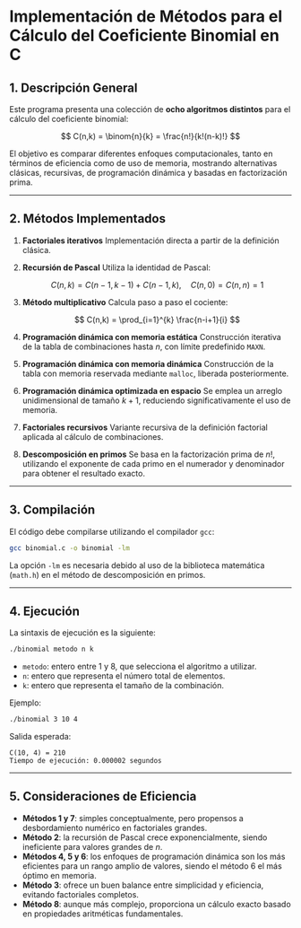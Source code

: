 # Implementación de Métodos para el Cálculo del Coeficiente Binomial en C

## 1. Descripción General

Este programa presenta una colección de **ocho algoritmos distintos** para el cálculo del coeficiente binomial:

$$
C(n,k) = \binom{n}{k} = \frac{n!}{k!(n-k)!}
$$

El objetivo es comparar diferentes enfoques computacionales, tanto en términos de eficiencia como de uso de memoria, mostrando alternativas clásicas, recursivas, de programación dinámica y basadas en factorización prima.

---

## 2. Métodos Implementados

1. **Factoriales iterativos**
   Implementación directa a partir de la definición clásica.

2. **Recursión de Pascal**
   Utiliza la identidad de Pascal:

   $$
   C(n,k) = C(n-1,k-1) + C(n-1,k), \quad C(n,0)=C(n,n)=1
   $$

3. **Método multiplicativo**
   Calcula paso a paso el cociente:

   $$
   C(n,k) = \prod_{i=1}^{k} \frac{n-i+1}{i}
   $$

4. **Programación dinámica con memoria estática**
   Construcción iterativa de la tabla de combinaciones hasta $n$, con límite predefinido `MAXN`.

5. **Programación dinámica con memoria dinámica**
   Construcción de la tabla con memoria reservada mediante `malloc`, liberada posteriormente.

6. **Programación dinámica optimizada en espacio**
   Se emplea un arreglo unidimensional de tamaño $k+1$, reduciendo significativamente el uso de memoria.

7. **Factoriales recursivos**
   Variante recursiva de la definición factorial aplicada al cálculo de combinaciones.

8. **Descomposición en primos**
   Se basa en la factorización prima de $n!$, utilizando el exponente de cada primo en el numerador y denominador para obtener el resultado exacto.

---

## 3. Compilación

El código debe compilarse utilizando el compilador `gcc`:

```bash
gcc binomial.c -o binomial -lm
```

La opción `-lm` es necesaria debido al uso de la biblioteca matemática (`math.h`) en el método de descomposición en primos.

---

## 4. Ejecución

La sintaxis de ejecución es la siguiente:

```bash
./binomial metodo n k
```

* `metodo`: entero entre 1 y 8, que selecciona el algoritmo a utilizar.
* `n`: entero que representa el número total de elementos.
* `k`: entero que representa el tamaño de la combinación.

Ejemplo:

```bash
./binomial 3 10 4
```

Salida esperada:

```
C(10, 4) = 210
Tiempo de ejecución: 0.000002 segundos
```

---

## 5. Consideraciones de Eficiencia

* **Métodos 1 y 7**: simples conceptualmente, pero propensos a desbordamiento numérico en factoriales grandes.
* **Método 2**: la recursión de Pascal crece exponencialmente, siendo ineficiente para valores grandes de $n$.
* **Métodos 4, 5 y 6**: los enfoques de programación dinámica son los más eficientes para un rango amplio de valores, siendo el método 6 el más óptimo en memoria.
* **Método 3**: ofrece un buen balance entre simplicidad y eficiencia, evitando factoriales completos.
* **Método 8**: aunque más complejo, proporciona un cálculo exacto basado en propiedades aritméticas fundamentales.


